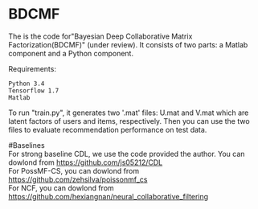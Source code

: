 # BDCMF

The is the code for"Bayesian Deep Collaborative Matrix Factorization(BDCMF)" (under review). It consists of two parts: a Matlab component and a Python component. 

Requirements:

    Python 3.4
    Tensorflow 1.7
    Matlab
    
To run "train.py", it generates two '.mat' files: U.mat and V.mat which are latent factors of users and items, respectively. Then you can use the two files to evaluate recommendation performance on test data.

#Baselines     
For strong baseline CDL, we use the code provided the author. You can dowlond from https://github.com/js05212/CDL    
For PossMF-CS, you can dowlond from https://github.com/zehsilva/poissonmf_cs   
For NCF, you can dowlond from https://github.com/hexiangnan/neural_collaborative_filtering    
    

